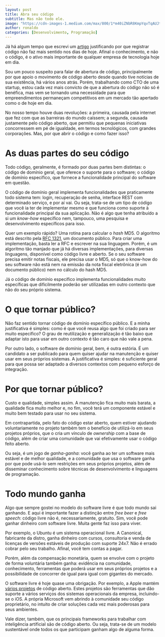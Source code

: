 ```yaml
---
layout: post
title: Abra seu código
subtitle: Mas não todo ele.
image: "https://cdn-images-1.medium.com/max/800/1*m40iZNbR8KmpYqvTqAUJtQ.jpeg"
author: ronaldo
categories: [Desenvolvimento, Programação]
---
```


Já há algum tempo que escrevi um
[artigo](2015-12-04-Por-que-registrar-código-fonte-não-faz-sentido) justificando
por que registrar código não faz mais sentido nos dias de hoje. Afinal o
conhecimento, e não o código, é o ativo mais importante de qualquer empresa de
tecnologia hoje em dia.

Sou um pouco suspeito para falar de abertura de código, principalmente por que
apoio o movimento de código aberto desde quando tive notícias de sua existência,
há vários anos atrás. Porém, trabalhando como CTO de uma startup, estou cada vez
mais convicto de que a abertura do código não só é benéfica, mas vem se tornando
uma necessidade para que empreendimentos permaneçam competitivos em um mercado
tão apertado como o de hoje em dia.

No nosso tempo houve duas revoluções: a primeira, causada pela internet que fez
com que as barreiras do mundo caíssem; a segunda, causada justamente pelo código
aberto, que permitiu que pequenas iniciativas concorressem em pé de igualdade,
em termos tecnológicos, com grandes corporações. Mas, por que abrir o código e
como fazer isso?

# As duas partes do seu código

Todo código, geralmente, é formado por duas partes bem distintas: o código de
domínio geral, que oferece o suporte para o software; o código de domínio
específico, que fornece a funcionalidade principal do software em questão.

O código de domínio geral implementa funcionalidades que praticamente todo
sistema tem: login, recuperação de senha, interface REST com determinado
serviço, e por aí vai. Ou seja, trata-se de um tipo de código que você ia ter de
implementar mesmo e que funciona como suporte à funcionalidade principal da sua
aplicação. Não é algo que tenha atribuído a si um *know-how* específico nem,
tampouco, uma pesquisa e desenvolvimento específicos para isso.

Quer um exemplo rápido? Uma rotina para calcular o *hash* MD5. O algoritmo está
descrito pela [RFC 1321](https://www.ietf.org/rfc/rfc1321.txt), um documento
público. Para criar uma implementação, basta ler a RFC e escrever na sua
linguagem. Porém, é um algoritmo tão manjado que já há diversas implementações,
para diversas linguagens, disponível como código livre e aberto. Se o seu
software precisa emitir notas fiscais, ele precisa usar o MD5, só que o know-how
do seu software não está nem na emissão da nota fiscal eletrônica (é um
documento público) nem no cálculo do hash MD5.

Já o código de domínio específico implementa funcionalidades muito específicas
que dificilmente poderão ser utilizadas em outro contexto que não do seu próprio
sistema.

# O que tornar público?

Não faz sentido tornar código de domínio específico público. E a minha
justificativa é simples: como é que você reusa algo que foi criado para ser
muito específico? O grau de reutilização e generalização é tão baixo que adaptar
isto para usar em outro contexto é tão caro que não vale a pena.

Por outro lado, o software de domínio geral, bem, é outra estória. É um
candidato a ser publicado para quem quiser ajudar na manutenção e quiser usar em
seus próprios sistemas. A justificativa é simples: é suficiente geral para que
possa ser adaptado a diversos contextos com pequeno esforço de integração.

# Por que tornar público?

Custo e qualidade, simples assim. A manutenção fica muito mais barata, a
qualidade fica muito melhor e, no fim, você terá um componente estável e muito
bem testado para usar no seu sistema.

Em contrapartida, pelo fato do código estar aberto, quem estiver ajudando
voluntariamente no projeto também tem o benefício de utilizá-lo em seus projetos
próprios, que o cria um vínculo de *ownership* com a base de código, além de
criar uma comunidade que vai efetivamente usar o código feito aberto.

Ou seja, é um jogo de *ganha-ganha*: você ganha ao ter um software mais estável
e de melhor qualidade, e a comunidade que usa o software ganha por que pode
usá-lo sem restrições em seus próprios projetos, além de disseminar conhecimento
sobre técnicas de desenvolvimento e linguagens de programação.

# Todo mundo ganha

Algo que sempre gostei no modelo do software livre é que todo mundo sai
ganhando. E aqui é importante fazer a distinção entre *free beer* e *free
speech*: código livre não é, necessariamente, gratuito. Sim, você pode ganhar
dinheiro com software livre. Muita gente faz isso para viver.

Por exemplo, o Ubuntu é um sistema operacional livre. A Canonical, fabricante da
distro, ganha dinheiro com cursos, consultoria e venda de licenças de versões
estáveis de produção com suporte 24x7. Não é errado cobrar pelo seu trabalho.
Afinal, você tem contas a pagar.

Porém, além da compensação monetária, quem se envolve com o projeto de forma
voluntária também ganha: evidência na comunidade, conhecimento, ferramentas que
poderá usar em seus próprios projetos e a possibilidade de concorrer de igual
para igual com gigantes do mercado.

O software livre é hoje quase uma obrigação. Por exemplo, a Apple mantém [vários
projetos](https://opensource.apple.com) de código aberto. Estes projetos são
ferramentas que dão suporte a vários serviços dos sistemas operacionais da
empresa, incluindo-se o iOS. A própria Microsoft vem abrindo à comunidade seu
código proprietário, no intuito de criar soluções cada vez mais poderosas para
seus ambientes.

Vale dizer, também, que os principais frameworks para trabalhar com inteligência
artificial são de código aberto. Ou seja, trata-se de um modelo sustentável onde
todos os que participam ganham algo de alguma forma.
